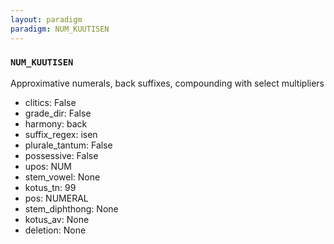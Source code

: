 ```yaml
---
layout: paradigm
paradigm: NUM_KUUTISEN
---
```

### ` NUM_KUUTISEN `

Approximative numerals, back suffixes, compounding with select multipliers
* clitics: False
* grade_dir: False
* harmony: back
* suffix_regex: isen
* plurale_tantum: False
* possessive: False
* upos: NUM
* stem_vowel: None
* kotus_tn: 99
* pos: NUMERAL
* stem_diphthong: None
* kotus_av: None
* deletion: None
